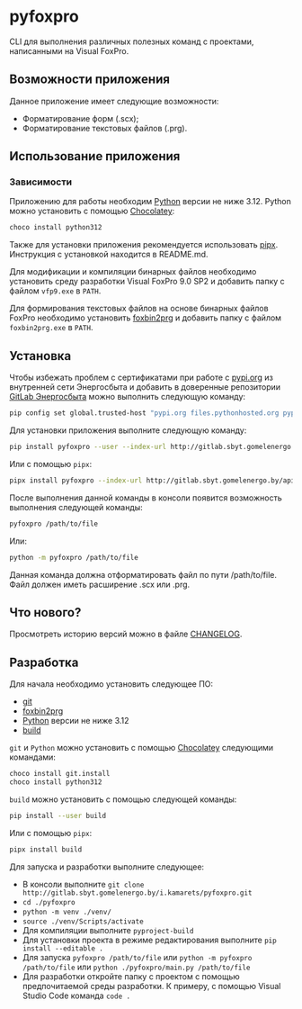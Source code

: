 # pyfoxpro

CLI для выполнения различных полезных команд с проектами, написанными на Visual FoxPro.

## Возможности приложения

Данное приложение имеет следующие возможности:

* Форматирование форм (.scx);
* Форматирование текстовых файлов (.prg).

## Использование приложения

### Зависимости

Приложению для работы необходим [Python](https://www.python.org/) версии не ниже 3.12. Python можно установить с помощью [Chocolatey](https://chocolatey.org/):

``` bash
choco install python312
```

Также для установки приложения рекомендуется использовать [pipx](https://github.com/pypa/pipx). Инструкция с установкой находится в README.md.

Для модификации и компиляции бинарных файлов необходимо установить среду разработки Visual FoxPro 9.0 SP2 и добавить папку с файлом `vfp9.exe` в `PATH`.

Для формирования текстовых файлов на основе бинарных файлов FoxPro необходимо установить [foxbin2prg](https://github.com/fdbozzo/foxbin2prg) и добавить папку с файлом `foxbin2prg.exe` в `PATH`.

## Установка

Чтобы избежать проблем с сертификатами при работе с [pypi.org](https://pypi.org/) из внутренней сети Энергосбыта и добавить в доверенные репозитории [GitLab Энергосбыта](http://gitlab.sbyt.gomelenergo.by) можно выполнить следующую команду:

``` bash
pip config set global.trusted-host "pypi.org files.pythonhosted.org pypi.python.org gitlab.sbyt.gomelenergo.by"
```

Для установки приложения выполните следующую команду:

``` bash
pip install pyfoxpro --user --index-url http://gitlab.sbyt.gomelenergo.by/api/v4/projects/13/packages/pypi/simple
```

Или с помощью `pipx`:

``` bash
pipx install pyfoxpro --index-url http://gitlab.sbyt.gomelenergo.by/api/v4/projects/13/packages/pypi/simple
```

После выполнения данной команды в консоли появится возможность выполнения следующей команды:

``` bash
pyfoxpro /path/to/file
```

Или:

``` bash
python -m pyfoxpro /path/to/file
```

Данная команда должна отформатировать файл по пути /path/to/file. Файл должен иметь расширение .scx или .prg.

## Что нового?

Просмотреть историю версий можно в файле [CHANGELOG](/CHANGELOG.md).

## Разработка

Для начала необходимо установить следующее ПО:

* [git](https://git-scm.com/downloads)
* [foxbin2prg](https://github.com/fdbozzo/foxbin2prg)
* [Python](https://www.python.org/) версии не ниже 3.12
* [build](https://pypi.org/project/build/)

`git` и `Python` можно установить с помощью [Chocolatey](https://chocolatey.org/) следующими командами:

``` bash
choco install git.install
choco install python312
```

`build` можно установить с помощью следующей команды:

``` bash
pip install --user build
```

Или с помощью `pipx`:

``` bash
pipx install build
```

Для запуска и разработки выполните следующее:

* В консоли выполните ```git clone http://gitlab.sbyt.gomelenergo.by/i.kamarets/pyfoxpro.git```
* `cd ./pyfoxpro`
* `python -m venv ./venv/`
* `source ./venv/Scripts/activate`
* Для компиляции выполните `pyproject-build`
* Для установки проекта в режиме редактирования выполните `pip install --editable .`
* Для запуска `pyfoxpro /path/to/file` или `python -m pyfoxpro /path/to/file` или `python ./pyfoxpro/main.py /path/to/file`
* Для разработки откройте папку с проектом с помощью предпочитаемой среды разработки. К примеру, с помощью Visual Studio Code команда `code .`
